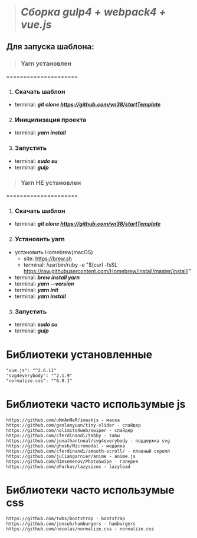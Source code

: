 > # ***Сборка gulp4 + webpack4 + vue.js***

## Для запуска шаблона:

> ### Yarn установлен
=====================
1) ### Скачать шаблон
  * terminal: ***git clone https://github.com/vn38/startTemplate***
2) ### Иницилизация проекта
  * terminal: ***yarn install***
3) ### Запустить
  * terminal: ***sudo su***
  * terminal: ***gulp***

> ### Yarn НЕ установлен
=====================
1) ### Скачать шаблон
  * terminal: ***git clone https://github.com/vn38/startTemplate***
2) ### Установить yarn
  * установить Homebrew(macOS)
    - site: https://brew.sh
    - terminal: /usr/bin/ruby -e "$(curl -fsSL https://raw.githubusercontent.com/Homebrew/install/master/install)"
  * terminal: ***brew install yarn***
  * terminal: ***yarn --version***
  * terminal: ***yarn init***
  * terminal: ***yarn install***
3) ### Запустить
  * terminal: ***sudo su***
  * terminal: ***gulp***

Библиотеки установленные
=====================
    "vue.js": "^2.6.11"
    "svg4everybody": "^2.1.9"
    "normalize.css": "^8.0.1"

Библиотеки часто использумые js
=====================
    https://github.com/uNmAnNeR/imaskjs - маска
    https://github.com/ganlanyuan/tiny-slider - слайдер
    https://github.com/nolimits4web/swiper - слайдер
    https://github.com/cferdinandi/tabby - табы
    https://github.com/jonathantneal/svg4everybody - поддержка svg
    https://github.com/ghosh/Micromodal - модалка
    https://github.com/cferdinandi/smooth-scroll/ - плавный скролл
    https://github.com/juliangarnier/anime - anime.js
    https://github.com/dimsemenov/PhotoSwipe - галерея
    https://github.com/aFarkas/lazysizes - lazyload

Библиотеки часто использумые css
=====================
    https://github.com/twbs/bootstrap - bootstrap
    https://github.com/jonsuh/hamburgers - hamburgers
    https://github.com/necolas/normalize.css - normalize.css
